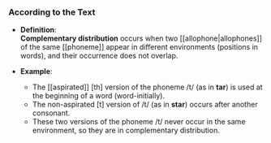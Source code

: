 ### According to the Text

- **Definition**:  
    **Complementary distribution** occurs when two [[allophone|allophones]] of the same [[phoneme]] appear in different environments (positions in words), and their occurrence does not overlap.
    
- **Example**:
    
    - The [[aspirated]] \[th] version of the phoneme /t/ (as in **tar**) is used at the beginning of a word (word-initially).
    - The non-aspirated \[t] version of /t/ (as in **star**) occurs after another consonant.
    - These two versions of the phoneme /t/ never occur in the same environment, so they are in complementary distribution.
